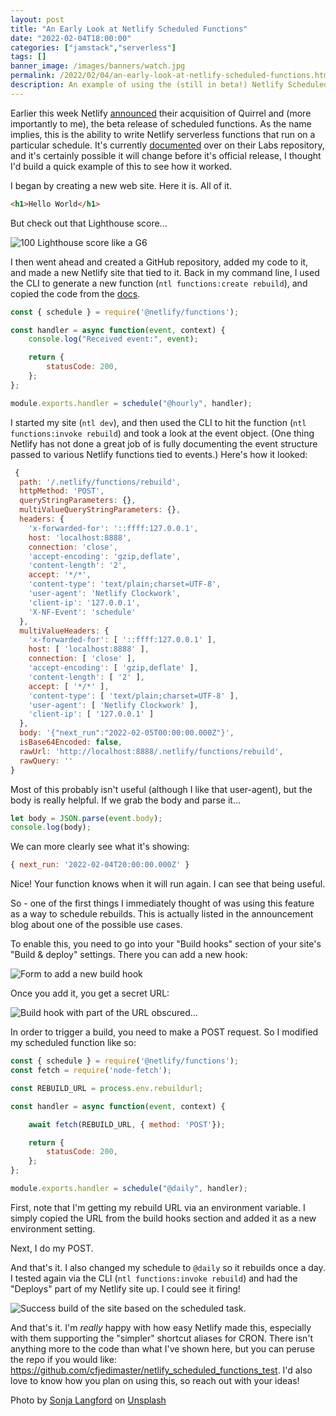 ```yaml
---
layout: post
title: "An Early Look at Netlify Scheduled Functions"
date: "2022-02-04T18:00:00"
categories: ["jamstack","serverless"]
tags: []
banner_image: /images/banners/watch.jpg
permalink: /2022/02/04/an-early-look-at-netlify-scheduled-functions.html
description: An example of using the (still in beta!) Netlify Scheduled functions feature.
---
```


Earlier this week Netlify [announced](https://www.netlify.com/blog/quirrel-joins-netlify-and-scheduled-functions-launches-in-beta) their acquisition of Quirrel and (more importantly to me), the beta release of scheduled functions. As the name implies, this is the ability to write Netlify serverless functions that run on a particular schedule. It's currently [documented](https://github.com/netlify/labs/blob/main/features/scheduled-functions/documentation/README.md) over on their Labs repository, and it's certainly possible it will change before it's official release, I thought I'd build a quick example of this to see how it worked.

I began by creating a new web site. Here it is. All of it.

```html
<h1>Hello World</h1>
```

But check out that Lighthouse score...

<p>
<img data-src="https://static.raymondcamden.com/images/2022/02/ns1.jpg" alt="100 Lighthouse score like a G6" class="lazyload imgborder imgcenter">
</p>

I then went ahead and created a GitHub repository, added my code to it, and made a new Netlify site that tied to it. Back in my command line, I used the CLI to generate a new function (`ntl functions:create rebuild`), and copied the code from the [docs](https://github.com/netlify/labs/blob/main/features/scheduled-functions/documentation/README.md). 

```js
const { schedule } = require('@netlify/functions');

const handler = async function(event, context) {
    console.log("Received event:", event);

    return {
        statusCode: 200,
    };
};

module.exports.handler = schedule("@hourly", handler);
```

I started my site (`ntl dev`), and then used the CLI to hit the function (`ntl functions:invoke rebuild`) and took a look at the event object. (One thing Netlify has not done a great job of is fully documenting the event structure passed to various Netlify functions tied to events.) Here's how it looked:

```js
 {
  path: '/.netlify/functions/rebuild',
  httpMethod: 'POST',
  queryStringParameters: {},
  multiValueQueryStringParameters: {},
  headers: {
    'x-forwarded-for': '::ffff:127.0.0.1',
    host: 'localhost:8888',
    connection: 'close',
    'accept-encoding': 'gzip,deflate',
    'content-length': '2',
    accept: '*/*',
    'content-type': 'text/plain;charset=UTF-8',
    'user-agent': 'Netlify Clockwork',
    'client-ip': '127.0.0.1',
    'X-NF-Event': 'schedule'
  },
  multiValueHeaders: {
    'x-forwarded-for': [ '::ffff:127.0.0.1' ],
    host: [ 'localhost:8888' ],
    connection: [ 'close' ],
    'accept-encoding': [ 'gzip,deflate' ],
    'content-length': [ '2' ],
    accept: [ '*/*' ],
    'content-type': [ 'text/plain;charset=UTF-8' ],
    'user-agent': [ 'Netlify Clockwork' ],
    'client-ip': [ '127.0.0.1' ]
  },
  body: '{"next_run":"2022-02-05T00:00:00.000Z"}',
  isBase64Encoded: false,
  rawUrl: 'http://localhost:8888/.netlify/functions/rebuild',
  rawQuery: ''
}
```

Most of this probably isn't useful (although I like that user-agent), but the body is really helpful. If we grab the body and parse it...

```js
let body = JSON.parse(event.body);
console.log(body);
```

We can more clearly see what it's showing:

```js
{ next_run: '2022-02-04T20:00:00.000Z' }
```

Nice! Your function knows when it will run again. I can see that being useful. 

So - one of the first things I immediately thought of was using this feature as a way to schedule rebuilds. This is actually listed in the announcement blog about one of the possible use cases. 

To enable this,  you need to go into your "Build hooks" section of your site's "Build &amp; deploy" settings. There you can add a new hook:

<p>
<img data-src="https://static.raymondcamden.com/images/2022/02/ns2.jpg" alt="Form to add a new build hook" class="lazyload imgborder imgcenter">
</p>

Once you add it, you get a secret URL:

<p>
<img data-src="https://static.raymondcamden.com/images/2022/02/ns3.jpg" alt="Build hook with part of the URL obscured..." class="lazyload imgborder imgcenter">
</p>

In order to trigger a build, you need to make a POST request. So I modified my scheduled function like so:

```js
const { schedule } = require('@netlify/functions');
const fetch = require('node-fetch');

const REBUILD_URL = process.env.rebuildurl;

const handler = async function(event, context) {

    await fetch(REBUILD_URL, { method: 'POST'});

    return {
        statusCode: 200,
    };
};

module.exports.handler = schedule("@daily", handler);
```

First, note that I'm getting my rebuild URL via an environment variable. I simply copied the URL from the build hooks section and added it as a new environment setting. 

Next, I do my POST.

And that's it. I also changed my schedule to `@daily` so it rebuilds once a day. I tested again via the CLI (`ntl functions:invoke rebuild`) and had the "Deploys" part of my Netlify site up. I could see it firing!

<p>
<img data-src="https://static.raymondcamden.com/images/2022/02/ns4.jpg" alt="Success build of the site based on the scheduled task." class="lazyload imgborder imgcenter">
</p>

And that's it. I'm *really* happy with how easy Netlify made this, especially with them supporting the "simpler" shortcut aliases for CRON. There isn't anything more to the code than what I've shown here, but you can peruse the repo if you would like: <https://github.com/cfjedimaster/netlify_scheduled_functions_test>. I'd also love to know how you plan on using this, so reach out with your ideas!

Photo by <a href="https://unsplash.com/@sonjalangford?utm_source=unsplash&utm_medium=referral&utm_content=creditCopyText">Sonja Langford</a> on <a href="https://unsplash.com/s/photos/schedule?utm_source=unsplash&utm_medium=referral&utm_content=creditCopyText">Unsplash</a>
  